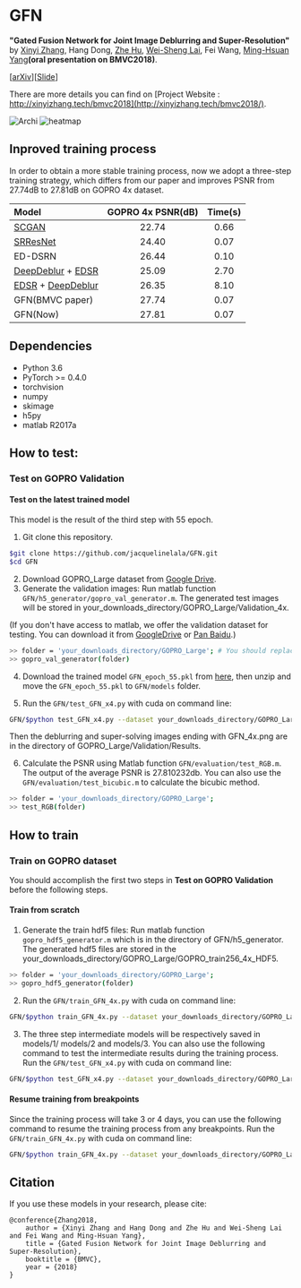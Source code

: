 # GFN

**"Gated Fusion Network for Joint Image Deblurring and Super-Resolution"** by [Xinyi Zhang](http://xinyizhang.tech), Hang Dong, [Zhe Hu](http://eng.ucmerced.edu/people/zhu), [Wei-Sheng Lai](http://graduatestudents.ucmerced.edu/wlai24/), Fei Wang, [Ming-Hsuan Yang](http://faculty.ucmerced.edu/mhyang/)**(oral presentation on BMVC2018)**.

[[arXiv](https://arxiv.org/abs/1807.10806)][[Slide](http://xinyizhang.tech/files/BMVC_slides.ppt)]

There are more details you can find on [Project Website : http://xinyizhang.tech/bmvc2018](http://xinyizhang.tech/bmvc2018/).

![Archi](http://xinyizhang.tech/content/images/2018/09/gated-fusion-network.png)
![heatmap](http://xinyizhang.tech/content/images/2018/07/2-1.png)
## Inproved training process
In order to obtain a more stable training process, now we adopt a three-step training strategy, which differs from our paper and improves PSNR from 27.74dB to 27.81dB on GOPRO 4x dataset.

| Model | GOPRO 4x PSNR(dB) | Time(s) |
|  :-----  |  :-----:  | :-----:  |
|  [SCGAN](https://sites.google.com/view/xiangyuxu/deblursr_iccv17)  |  22.74  | 0.66  |
|  [SRResNet](https://arxiv.org/abs/1609.04802)  |  24.40  | 0.07  |
|  ED-DSRN  |  26.44  | 0.10  |
|  [DeepDeblur](https://github.com/SeungjunNah/DeepDeblur_release) + [EDSR](https://github.com/thstkdgus35/EDSR-PyTorch)  |  25.09  | 2.70  |
|  [EDSR](https://github.com/thstkdgus35/EDSR-PyTorch) + [DeepDeblur](https://github.com/SeungjunNah/DeepDeblur_release)  |  26.35  | 8.10  |
|  GFN(BMVC paper)  |  27.74  | 0.07  |
|  GFN(Now)  |  27.81  | 0.07  |

## Dependencies
* Python 3.6
* PyTorch >= 0.4.0
* torchvision
* numpy
* skimage
* h5py
* matlab R2017a

## How to test:
### Test on GOPRO Validation
#### Test on the latest trained model
This model is the result of the third step with 55 epoch.
1. Git clone this repository.
```bash
$git clone https://github.com/jacquelinelala/GFN.git
$cd GFN
```
2. Download GOPRO_Large dataset from [Google Drive](https://drive.google.com/file/d/1H0PIXvJH4c40pk7ou6nAwoxuR4Qh_Sa2/view?usp=sharing).
3. Generate the validation images: Run matlab function ``GFN/h5_generator/gopro_val_generator.m``. The generated test images will be stored in your_downloads_directory/GOPRO_Large/Validation_4x.

(If you don't have access to matlab, we offer the validation dataset for testing. You can download it from [GoogleDrive](https://drive.google.com/file/d/1H0PIXvJH4c40pk7ou6nAwoxuR4Qh_Sa2/view?usp=sharing) or [Pan Baidu](https://pan.baidu.com/s/1vsVTLoBA8pmOz_omNLUQTw).)
```bash
>> folder = 'your_downloads_directory/GOPRO_Large'; # You should replace the your_downloads_directory by your GOPRO_Large's directory.
>> gopro_val_generator(folder)
```
4. Download the trained model ``GFN_epoch_55.pkl`` from [here](http://xinyizhang.tech/files/GFN_epoch_55.pkl.zip), then unzip and move the ``GFN_epoch_55.pkl`` to ``GFN/models`` folder.

5. Run the ``GFN/test_GFN_x4.py`` with cuda on command line: 
```bash
GFN/$python test_GFN_x4.py --dataset your_downloads_directory/GOPRO_Large/Validation_4x
```
Then the deblurring and super-solving images ending with GFN_4x.png are in the directory of GOPRO_Large/Validation/Results.

6. Calculate the PSNR using Matlab function ``GFN/evaluation/test_RGB.m``. The output of the average PSNR is 27.810232db. You can also use the ``GFN/evaluation/test_bicubic.m`` to calculate the bicubic method.  
```bash
>> folder = 'your_downloads_directory/GOPRO_Large';
>> test_RGB(folder)
```

## How to train
### Train on GOPRO dataset
You should accomplish the first two steps in **Test on GOPRO Validation** before the following steps.
#### Train from scratch
1. Generate the train hdf5 files: Run matlab function ``gopro_hdf5_generator.m`` which is in the directory of GFN/h5_generator. The generated hdf5 files are stored in the your_downloads_directory/GOPRO_Large/GOPRO_train256_4x_HDF5.
```bash
>> folder = 'your_downloads_directory/GOPRO_Large';
>> gopro_hdf5_generator(folder)
```
2. Run the ``GFN/train_GFN_4x.py`` with cuda on command line:
```bash
GFN/$python train_GFN_4x.py --dataset your_downloads_directory/GOPRO_Large/GOPRO_train256_4x_HDF5
```
3. The three step intermediate models will be respectively saved in models/1/ models/2 and models/3. You can also use the following command to test the intermediate results during the training process.
Run the ``GFN/test_GFN_x4.py`` with cuda on command line: 
```bash
GFN/$python test_GFN_x4.py --dataset your_downloads_directory/GOPRO_Large/Validation_4x --intermediate_process models/1/GFN_epoch_30.pkl # We give an example of step1 epoch30. You can replace the pkl file in models/.
```
#### Resume training from breakpoints
Since the training process will take 3 or 4 days, you can use the following command to resume the training process from any breakpoints.
Run the ``GFN/train_GFN_4x.py`` with cuda on command line:
```bash
GFN/$python train_GFN_4x.py --dataset your_downloads_directory/GOPRO_Large/GOPRO_train256_4x_HDF5 --resume models/1/GFN_epoch_30.pkl # Just an example of step1 epoch30.
```
## Citation

If you use these models in your research, please cite:

	@conference{Zhang2018,
		author = {Xinyi Zhang and Hang Dong and Zhe Hu and Wei-Sheng Lai and Fei Wang and Ming-Hsuan Yang},
		title = {Gated Fusion Network for Joint Image Deblurring and Super-Resolution},
		booktitle = {BMVC},
		year = {2018}
	}

